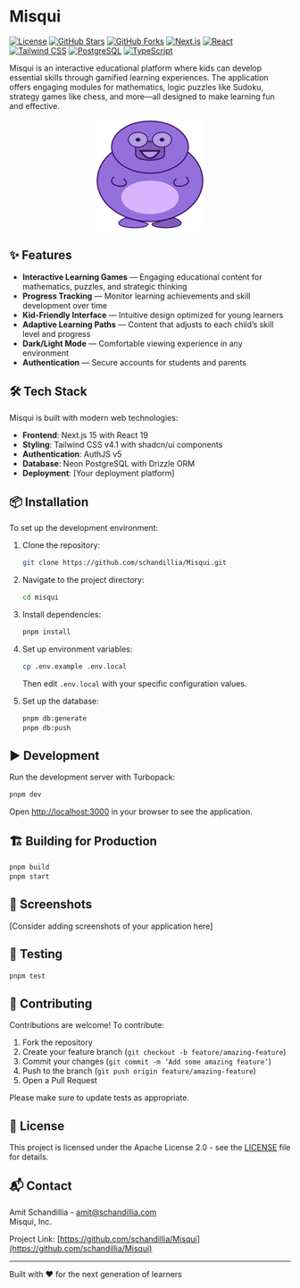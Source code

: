 # Misqui

[![License](https://img.shields.io/badge/License-Apache%202.0-blue.svg)](https://opensource.org/licenses/Apache-2.0)
[![GitHub Stars](https://img.shields.io/github/stars/schandillia/Misqui)](https://github.com/schandillia/Misqui/stargazers)
[![GitHub Forks](https://img.shields.io/github/forks/schandillia/Misqui)](https://github.com/schandillia/Misqui/network)
[![Next.js](https://img.shields.io/badge/Next.js-15-black)](https://nextjs.org/)
[![React](https://img.shields.io/badge/React-19-blue)](https://react.dev/)
[![Tailwind CSS](https://img.shields.io/badge/Tailwind_CSS-4.1-38B2AC)](https://tailwindcss.com/)
[![PostgreSQL](https://img.shields.io/badge/PostgreSQL-Neon-4169E1)](https://www.postgresql.org/)
[![TypeScript](https://img.shields.io/badge/TypeScript-5.3-3178C6)](https://www.typescriptlang.org/)

Misqui is an interactive educational platform where kids can develop essential skills through gamified learning experiences. The application offers engaging modules for mathematics, logic puzzles like Sudoku, strategy games like chess, and more—all designed to make learning fun and effective.

<div style="text-align: center;">
  <img src="public/mascot.svg" alt="Misqui Logo" width="200" />
</div>

## ✨ Features

- **Interactive Learning Games** — Engaging educational content for mathematics, puzzles, and strategic thinking
- **Progress Tracking** — Monitor learning achievements and skill development over time
- **Kid-Friendly Interface** — Intuitive design optimized for young learners
- **Adaptive Learning Paths** — Content that adjusts to each child’s skill level and progress
- **Dark/Light Mode** — Comfortable viewing experience in any environment
- **Authentication** — Secure accounts for students and parents

## 🛠️ Tech Stack

Misqui is built with modern web technologies:

- **Frontend**: Next.js 15 with React 19
- **Styling**: Tailwind CSS v4.1 with shadcn/ui components
- **Authentication**: AuthJS v5
- **Database**: Neon PostgreSQL with Drizzle ORM
- **Deployment**: [Your deployment platform]

## 📦 Installation

To set up the development environment:

1. Clone the repository:

   ```bash
   git clone https://github.com/schandillia/Misqui.git
   ```

2. Navigate to the project directory:

   ```bash
   cd misqui
   ```

3. Install dependencies:

   ```bash
   pnpm install
   ```

4. Set up environment variables:

   ```bash
   cp .env.example .env.local
   ```

   Then edit `.env.local` with your specific configuration values.

5. Set up the database:
   ```bash
   pnpm db:generate
   pnpm db:push
   ```

## ▶️ Development

Run the development server with Turbopack:

```bash
pnpm dev
```

Open [http://localhost:3000](http://localhost:3000) in your browser to see the application.

## 🏗️ Building for Production

```bash
pnpm build
pnpm start
```

## 📱 Screenshots

[Consider adding screenshots of your application here]

## 🧪 Testing

```bash
pnpm test
```

## 🤝 Contributing

Contributions are welcome! To contribute:

1. Fork the repository
2. Create your feature branch (`git checkout -b feature/amazing-feature`)
3. Commit your changes (`git commit -m ‘Add some amazing feature’`)
4. Push to the branch (`git push origin feature/amazing-feature`)
5. Open a Pull Request

Please make sure to update tests as appropriate.

## 📄 License

This project is licensed under the Apache License 2.0 - see the [LICENSE](LICENSE.md) file for details.

## 📬 Contact

Amit Schandillia - amit@schandillia.com  
Misqui, Inc.

Project Link: [https://github.com/schandillia/Misqui](https://github.com/schandillia/Misqui)

---

Built with ❤️ for the next generation of learners
